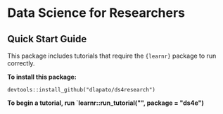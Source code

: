 # Data Science for Researchers

## Quick Start Guide

This package includes tutorials that require the `{learnr}` package to run correctly. 


**To install this package:**

```
devtools::install_github("dlapato/ds4research")
```


**To begin a tutorial, run `learnr::run_tutorial("<tutorial-name>", package = "ds4e")**

